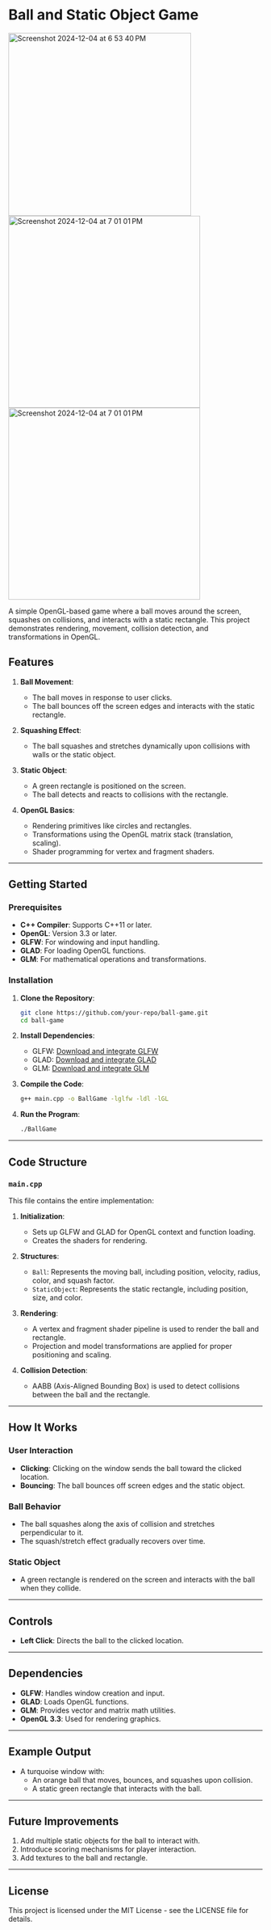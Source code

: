 
# Ball and Static Object Game
<img width="362" alt="Screenshot 2024-12-04 at 6 53 40 PM" src="https://github.com/user-attachments/assets/6acf4a29-a7d9-46e6-9724-f8c3903249ef">

<img width="380" alt="Screenshot 2024-12-04 at 7 01 01 PM" src="https://github.com/user-attachments/assets/183943c2-1364-44d2-8a94-c0b9b95e8a8f">

<img width="380" alt="Screenshot 2024-12-04 at 7 01 01 PM" src="https://github.com/user-attachments/assets/79c2ae0f-86e7-4c26-a14c-8b7e521fe36a">


A simple OpenGL-based game where a ball moves around the screen, squashes on collisions, and interacts with a static rectangle. This project demonstrates rendering, movement, collision detection, and transformations in OpenGL.

## Features

1. **Ball Movement**:
   - The ball moves in response to user clicks.
   - The ball bounces off the screen edges and interacts with the static rectangle.

2. **Squashing Effect**:
   - The ball squashes and stretches dynamically upon collisions with walls or the static object.

3. **Static Object**:
   - A green rectangle is positioned on the screen.
   - The ball detects and reacts to collisions with the rectangle.

4. **OpenGL Basics**:
   - Rendering primitives like circles and rectangles.
   - Transformations using the OpenGL matrix stack (translation, scaling).
   - Shader programming for vertex and fragment shaders.

---

## Getting Started

### Prerequisites

- **C++ Compiler**: Supports C++11 or later.
- **OpenGL**: Version 3.3 or later.
- **GLFW**: For windowing and input handling.
- **GLAD**: For loading OpenGL functions.
- **GLM**: For mathematical operations and transformations.

### Installation

1. **Clone the Repository**:
   ```bash
   git clone https://github.com/your-repo/ball-game.git
   cd ball-game
   ```

2. **Install Dependencies**:
   - GLFW: [Download and integrate GLFW](https://www.glfw.org/)
   - GLAD: [Download and integrate GLAD](https://glad.dav1d.de/)
   - GLM: [Download and integrate GLM](https://github.com/g-truc/glm)

3. **Compile the Code**:
   ```bash
   g++ main.cpp -o BallGame -lglfw -ldl -lGL
   ```

4. **Run the Program**:
   ```bash
   ./BallGame
   ```

---

## Code Structure

### `main.cpp`
This file contains the entire implementation:
1. **Initialization**:
   - Sets up GLFW and GLAD for OpenGL context and function loading.
   - Creates the shaders for rendering.

2. **Structures**:
   - `Ball`: Represents the moving ball, including position, velocity, radius, color, and squash factor.
   - `StaticObject`: Represents the static rectangle, including position, size, and color.

3. **Rendering**:
   - A vertex and fragment shader pipeline is used to render the ball and rectangle.
   - Projection and model transformations are applied for proper positioning and scaling.

4. **Collision Detection**:
   - AABB (Axis-Aligned Bounding Box) is used to detect collisions between the ball and the rectangle.

---

## How It Works

### User Interaction
- **Clicking**: Clicking on the window sends the ball toward the clicked location.
- **Bouncing**: The ball bounces off screen edges and the static object.

### Ball Behavior
- The ball squashes along the axis of collision and stretches perpendicular to it.
- The squash/stretch effect gradually recovers over time.

### Static Object
- A green rectangle is rendered on the screen and interacts with the ball when they collide.

---

## Controls

- **Left Click**: Directs the ball to the clicked location.

---

## Dependencies

- **GLFW**: Handles window creation and input.
- **GLAD**: Loads OpenGL functions.
- **GLM**: Provides vector and matrix math utilities.
- **OpenGL 3.3**: Used for rendering graphics.

---

## Example Output

- A turquoise window with:
  - An orange ball that moves, bounces, and squashes upon collision.
  - A static green rectangle that interacts with the ball.

---

## Future Improvements

1. Add multiple static objects for the ball to interact with.
2. Introduce scoring mechanisms for player interaction.
3. Add textures to the ball and rectangle.

---

## License

This project is licensed under the MIT License - see the LICENSE file for details.
